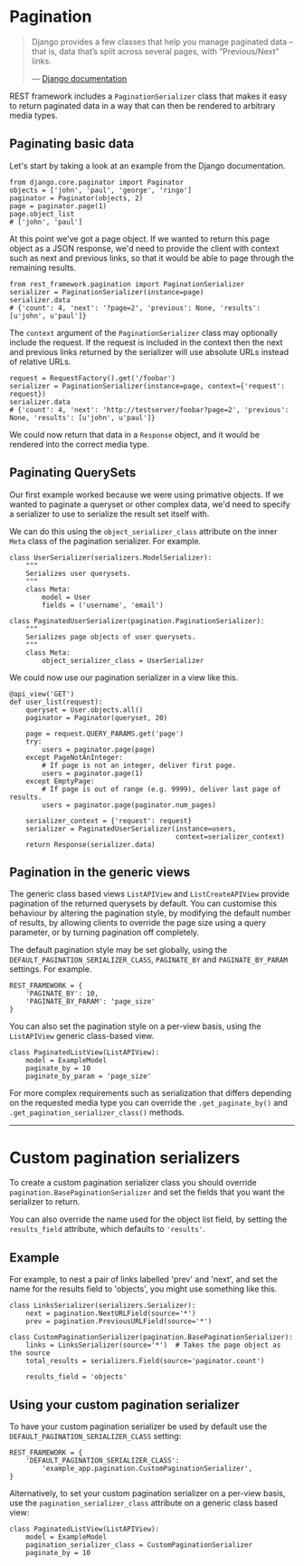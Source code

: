 <a class="github" href="pagination.py"></a>

# Pagination

> Django provides a few classes that help you manage paginated data – that is, data that’s split across several pages, with “Previous/Next” links.
>
> &mdash; [Django documentation][cite]

REST framework includes a `PaginationSerializer` class that makes it easy to return paginated data in a way that can then be rendered to arbitrary media types. 

## Paginating basic data

Let's start by taking a look at an example from the Django documentation.

    from django.core.paginator import Paginator
    objects = ['john', 'paul', 'george', 'ringo']
    paginator = Paginator(objects, 2)
    page = paginator.page(1)
    page.object_list
    # ['john', 'paul']

At this point we've got a page object.  If we wanted to return this page object as a JSON response, we'd need to provide the client with context such as next and previous links, so that it would be able to page through the remaining results.

    from rest_framework.pagination import PaginationSerializer
    serializer = PaginationSerializer(instance=page)
    serializer.data
    # {'count': 4, 'next': '?page=2', 'previous': None, 'results': [u'john', u'paul']}

The `context` argument of the `PaginationSerializer` class may optionally include the request.  If the request is included in the context then the next and previous links returned by the serializer will use absolute URLs instead of relative URLs.

    request = RequestFactory().get('/foobar')
    serializer = PaginationSerializer(instance=page, context={'request': request})
    serializer.data
    # {'count': 4, 'next': 'http://testserver/foobar?page=2', 'previous': None, 'results': [u'john', u'paul']}    

We could now return that data in a `Response` object, and it would be rendered into the correct media type.

## Paginating QuerySets

Our first example worked because we were using primative objects.  If we wanted to paginate a queryset or other complex data, we'd need to specify a serializer to use to serialize the result set itself with.

We can do this using the `object_serializer_class` attribute on the inner `Meta` class of the pagination serializer.  For example.

    class UserSerializer(serializers.ModelSerializer):
        """
        Serializes user querysets.
        """
        class Meta:
            model = User
            fields = ('username', 'email')

    class PaginatedUserSerializer(pagination.PaginationSerializer):
        """
        Serializes page objects of user querysets.
        """
        class Meta:
            object_serializer_class = UserSerializer

We could now use our pagination serializer in a view like this.

    @api_view('GET')
    def user_list(request):
        queryset = User.objects.all()
        paginator = Paginator(queryset, 20)

        page = request.QUERY_PARAMS.get('page')
        try:
            users = paginator.page(page)
        except PageNotAnInteger:
            # If page is not an integer, deliver first page.
            users = paginator.page(1)
        except EmptyPage:
            # If page is out of range (e.g. 9999), deliver last page of results.
            users = paginator.page(paginator.num_pages)

        serializer_context = {'request': request}
        serializer = PaginatedUserSerializer(instance=users,
                                             context=serializer_context)
        return Response(serializer.data)

## Pagination in the generic views

The generic class based views `ListAPIView` and `ListCreateAPIView` provide pagination of the returned querysets by default.  You can customise this behaviour by altering the pagination style, by modifying the default number of results, by allowing clients to override the page size using a query parameter, or by turning pagination off completely.

The default pagination style may be set globally, using the `DEFAULT_PAGINATION_SERIALIZER_CLASS`, `PAGINATE_BY` and `PAGINATE_BY_PARAM` settings.  For example.

    REST_FRAMEWORK = {
        'PAGINATE_BY': 10,
        'PAGINATE_BY_PARAM': 'page_size' 
    }

You can also set the pagination style on a per-view basis, using the `ListAPIView` generic class-based view.

    class PaginatedListView(ListAPIView):
        model = ExampleModel
        paginate_by = 10
        paginate_by_param = 'page_size'

For more complex requirements such as serialization that differs depending on the requested media type you can override the `.get_paginate_by()` and `.get_pagination_serializer_class()` methods.

---

# Custom pagination serializers

To create a custom pagination serializer class you should override `pagination.BasePaginationSerializer` and set the fields that you want the serializer to return.

You can also override the name used for the object list field, by setting the `results_field` attribute, which defaults to `'results'`.

## Example

For example, to nest a pair of links labelled 'prev' and 'next', and set the name for the results field to 'objects', you might use something like this.

    class LinksSerializer(serializers.Serializer):
        next = pagination.NextURLField(source='*')
        prev = pagination.PreviousURLField(source='*')

    class CustomPaginationSerializer(pagination.BasePaginationSerializer):
        links = LinksSerializer(source='*')  # Takes the page object as the source
        total_results = serializers.Field(source='paginator.count')

        results_field = 'objects'

## Using your custom pagination serializer

To have your custom pagination serializer be used by default use the `DEFAULT_PAGINATION_SERIALIZER_CLASS` setting:

    REST_FRAMEWORK = {
        'DEFAULT_PAGINATION_SERIALIZER_CLASS':
            'example_app.pagination.CustomPaginationSerializer',
    }

Alternatively, to set your custom pagination serializer on a per-view basis, use the `pagination_serializer_class` attribute on a generic class based view:

    class PaginatedListView(ListAPIView):
        model = ExampleModel
        pagination_serializer_class = CustomPaginationSerializer
        paginate_by = 10

[cite]: https://docs.djangoproject.com/en/dev/topics/pagination/
